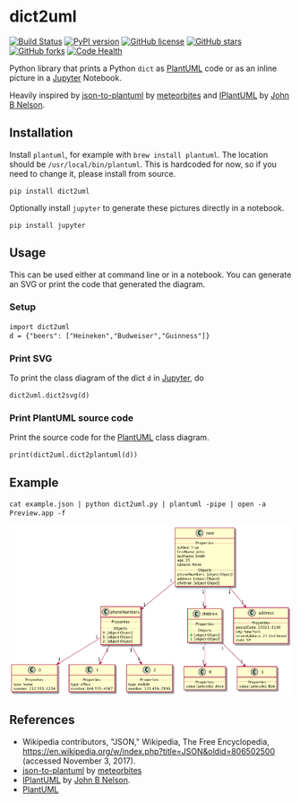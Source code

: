 # dict2uml

[![Build Status](https://travis-ci.org/martisak/dict2uml.svg?branch=master)](https://travis-ci.org/martisak/dict2uml) [![PyPI version](https://badge.fury.io/py/dict2uml.svg)](https://badge.fury.io/py/dict2uml) [![GitHub license](https://img.shields.io/github/license/martisak/dict2uml.svg)](https://github.com/martisak/dict2uml/blob/master/LICENSE) [![GitHub stars](https://img.shields.io/github/stars/martisak/dict2uml.svg)](https://github.com/martisak/dict2uml/stargazers) [![GitHub forks](https://img.shields.io/github/forks/martisak/dict2uml.svg)](https://github.com/martisak/dict2uml/network) [![Code Health](https://landscape.io/github/martisak/dict2uml/master/landscape.svg?style=flat)](https://landscape.io/github/martisak/dict2uml/master)

Python library that prints a Python `dict` as [PlantUML](http://plantuml.com/) code or as an inline picture in a [Jupyter](http://jupyter.org/) Notebook.

Heavily inspired by [json-to-plantuml](https://github.com/meteorbites/json-to-plantuml) by [meteorbites](https://github.com/meteorbites) and [IPlantUML](https://github.com/jbn/IPlantUML) by [John B Nelson](https://github.com/jbn).

## Installation

Install `plantuml`, for example with `brew install plantuml`. The location should be `/usr/local/bin/plantuml`. This is hardcoded for now, so if you need to change it, please install from source.

~~~
pip install dict2uml
~~~

Optionally install `jupyter` to generate these pictures directly in a notebook.

~~~
pip install jupyter
~~~

## Usage

This can be used either at command line or in a notebook. You can generate an SVG or print the code that generated the diagram.

### Setup

~~~
import dict2uml
d = {"beers": ["Heineken","Budweiser","Guinness"]}
~~~

### Print SVG

To print the class diagram of the dict `d` in [Jupyter](http://jupyter.org/), do

~~~~
dict2uml.dict2svg(d)
~~~~

### Print PlantUML source code

Print the source code for the [PlantUML](http://plantuml.com/) class diagram.

~~~~
print(dict2uml.dict2plantuml(d))
~~~~

## Example

~~~
cat example.json | python dict2uml.py | plantuml -pipe | open -a Preview.app -f
~~~

![example](example.png)

## References

* Wikipedia contributors, "JSON," Wikipedia, The Free Encyclopedia, https://en.wikipedia.org/w/index.php?title=JSON&oldid=806502500 (accessed November 3, 2017).
* [json-to-plantuml](https://github.com/meteorbites/json-to-plantuml) by [meteorbites](https://github.com/meteorbites)
* [IPlantUML](https://github.com/jbn/IPlantUML) by [John B Nelson](https://github.com/jbn).
* [PlantUML](http://plantuml.com/)